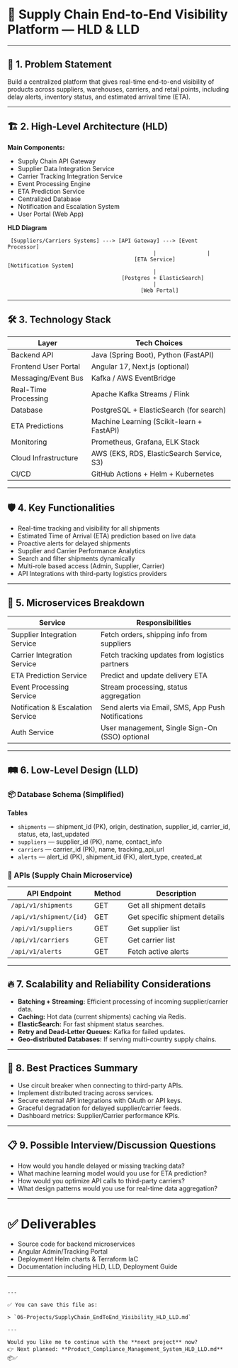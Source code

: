 # 🚛 Supply Chain End-to-End Visibility Platform — HLD & LLD

---

## 📜 1. Problem Statement
Build a centralized platform that gives real-time end-to-end visibility of products across suppliers, warehouses, carriers, and retail points, including delay alerts, inventory status, and estimated arrival time (ETA).

---

## 🏗 2. High-Level Architecture (HLD)

**Main Components:**
- Supply Chain API Gateway
- Supplier Data Integration Service
- Carrier Tracking Integration Service
- Event Processing Engine
- ETA Prediction Service
- Centralized Database
- Notification and Escalation System
- User Portal (Web App)

**HLD Diagram**

```
 [Suppliers/Carriers Systems] ---> [API Gateway] ---> [Event Processor]
                                              |                |
                                        [ETA Service]       [Notification System]
                                              |
                                    [Postgres + ElasticSearch]
                                              |
                                          [Web Portal]
```

---

## 🛠 3. Technology Stack

| Layer                  | Tech Choices                                           |
|------------------------|---------------------------------------------------------|
| Backend API            | Java (Spring Boot), Python (FastAPI)                    |
| Frontend User Portal   | Angular 17, Next.js (optional)                           |
| Messaging/Event Bus    | Kafka / AWS EventBridge                                 |
| Real-Time Processing   | Apache Kafka Streams / Flink                            |
| Database               | PostgreSQL + ElasticSearch (for search)                 |
| ETA Predictions        | Machine Learning (Scikit-learn + FastAPI)               |
| Monitoring             | Prometheus, Grafana, ELK Stack                          |
| Cloud Infrastructure   | AWS (EKS, RDS, ElasticSearch Service, S3)               |
| CI/CD                  | GitHub Actions + Helm + Kubernetes                      |

---

## 🛡️ 4. Key Functionalities

- Real-time tracking and visibility for all shipments
- Estimated Time of Arrival (ETA) prediction based on live data
- Proactive alerts for delayed shipments
- Supplier and Carrier Performance Analytics
- Search and filter shipments dynamically
- Multi-role based access (Admin, Supplier, Carrier)
- API Integrations with third-party logistics providers

---

## 🧠 5. Microservices Breakdown

| Service                         | Responsibilities                                          |
|----------------------------------|-----------------------------------------------------------|
| Supplier Integration Service    | Fetch orders, shipping info from suppliers                |
| Carrier Integration Service     | Fetch tracking updates from logistics partners            |
| ETA Prediction Service          | Predict and update delivery ETA                           |
| Event Processing Service        | Stream processing, status aggregation                    |
| Notification & Escalation Service| Send alerts via Email, SMS, App Push Notifications        |
| Auth Service                    | User management, Single Sign-On (SSO) optional             |

---

## 🛤️ 6. Low-Level Design (LLD)

### 📦 Database Schema (Simplified)

**Tables**
- `shipments` — shipment_id (PK), origin, destination, supplier_id, carrier_id, status, eta, last_updated
- `suppliers` — supplier_id (PK), name, contact_info
- `carriers` — carrier_id (PK), name, tracking_api_url
- `alerts` — alert_id (PK), shipment_id (FK), alert_type, created_at

### 🔄 APIs (Supply Chain Microservice)

| API Endpoint                      | Method | Description                           |
|------------------------------------|--------|---------------------------------------|
| `/api/v1/shipments`               | GET    | Get all shipment details              |
| `/api/v1/shipment/{id}`           | GET    | Get specific shipment details         |
| `/api/v1/suppliers`               | GET    | Get supplier list                     |
| `/api/v1/carriers`                | GET    | Get carrier list                      |
| `/api/v1/alerts`                  | GET    | Fetch active alerts                   |

---

## 🔥 7. Scalability and Reliability Considerations

- **Batching + Streaming:** Efficient processing of incoming supplier/carrier data.
- **Caching:** Hot data (current shipments) caching via Redis.
- **ElasticSearch:** For fast shipment status searches.
- **Retry and Dead-Letter Queues:** Kafka for failed updates.
- **Geo-distributed Databases:** If serving multi-country supply chains.

---

## 🧩 8. Best Practices Summary

- Use circuit breaker when connecting to third-party APIs.
- Implement distributed tracing across services.
- Secure external API integrations with OAuth or API keys.
- Graceful degradation for delayed supplier/carrier feeds.
- Dashboard metrics: Supplier/Carrier performance KPIs.

---

## 📋 9. Possible Interview/Discussion Questions

- How would you handle delayed or missing tracking data?
- What machine learning model would you use for ETA prediction?
- How would you optimize API calls to third-party carriers?
- What design patterns would you use for real-time data aggregation?

---

# ✅ Deliverables

- Source code for backend microservices
- Angular Admin/Tracking Portal
- Deployment Helm charts & Terraform IaC
- Documentation including HLD, LLD, Deployment Guide

---
```

---

✅ You can save this file as:

> `06-Projects/SupplyChain_EndToEnd_Visibility_HLD_LLD.md`

---

Would you like me to continue with the **next project** now?  
👉 Next planned: **Product_Compliance_Management_System_HLD_LLD.md** 📦✅
